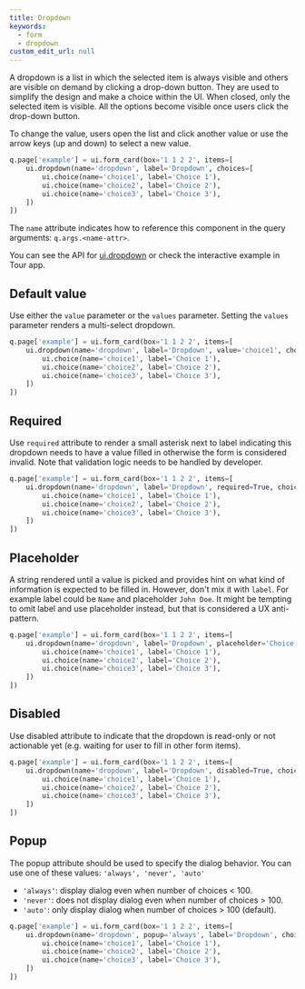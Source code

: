 ```yaml
---
title: Dropdown
keywords:
  - form
  - dropdown
custom_edit_url: null
---
```


 A dropdown is a list in which the selected item is always visible and others are visible on demand by clicking a drop-down button. They are used to simplify the design and make a choice within the UI.
 When closed, only the selected item is visible. All the options become visible once users click the drop-down button.

 To change the value, users open the list and click another value or use the arrow keys (up and down) to
 select a new value.

```py
q.page['example'] = ui.form_card(box='1 1 2 2', items=[
    ui.dropdown(name='dropdown', label='Dropdown', choices=[
        ui.choice(name='choice1', label='Choice 1'),
        ui.choice(name='choice2', label='Choice 2'),
        ui.choice(name='choice3', label='Choice 3'),
    ])
])
```

The `name` attribute indicates how to reference this component in the query arguments: `q.args.<name-attr>`. 

You can see the API for [ui.dropdown](/docs/api/ui#dropdown) or check the interactive example in Tour app.

## Default value

Use either the `value` parameter or the `values` parameter. Setting the `values` parameter
renders a multi-select dropdown.

```py
q.page['example'] = ui.form_card(box='1 1 2 2', items=[
    ui.dropdown(name='dropdown', label='Dropdown', value='choice1', choices=[
        ui.choice(name='choice1', label='Choice 1'),
        ui.choice(name='choice2', label='Choice 2'),
        ui.choice(name='choice3', label='Choice 3'),
    ])
])
```

## Required

Use `required` attribute to render a small asterisk next to label indicating this dropdown needs
to have a value filled in otherwise the form is considered invalid. Note that validation logic needs
to be handled by developer.

```py
q.page['example'] = ui.form_card(box='1 1 2 2', items=[
    ui.dropdown(name='dropdown', label='Dropdown', required=True, choices=[
        ui.choice(name='choice1', label='Choice 1'),
        ui.choice(name='choice2', label='Choice 2'),
        ui.choice(name='choice3', label='Choice 3'),
    ])
])
```

## Placeholder

A string rendered until a value is picked and provides hint on what kind of information is expected
to be filled in. However, don't mix it with `label`. For example label could be `Name` and
placeholder `John Doe`. It might be tempting to omit label and use placeholder instead, but that
is considered a UX anti-pattern.

```py
q.page['example'] = ui.form_card(box='1 1 2 2', items=[
    ui.dropdown(name='dropdown', label='Dropdown', placeholder='Choice 1', choices=[
        ui.choice(name='choice1', label='Choice 1'),
        ui.choice(name='choice2', label='Choice 2'),
        ui.choice(name='choice3', label='Choice 3'),
    ])
])
```

## Disabled

Use disabled attribute to indicate that the dropdown is read-only or not actionable yet (e.g.
waiting for user to fill in other form items).

```py
q.page['example'] = ui.form_card(box='1 1 2 2', items=[
    ui.dropdown(name='dropdown', label='Dropdown', disabled=True, choices=[
        ui.choice(name='choice1', label='Choice 1'),
        ui.choice(name='choice2', label='Choice 2'),
        ui.choice(name='choice3', label='Choice 3'),
    ])
])
```

## Popup

The popup attribute should be used to specify the dialog behavior.
You can use one of these values: `'always', 'never', 'auto'`

* `'always'`: display dialog even when number of choices < 100.
* `'never'`: does not display dialog even when number of choices > 100.
* `'auto'`: only display dialog when number of choices > 100 (default).

```py
q.page['example'] = ui.form_card(box='1 1 2 2', items=[
    ui.dropdown(name='dropdown', popup='always', label='Dropdown', choices=[
        ui.choice(name='choice1', label='Choice 1'),
        ui.choice(name='choice2', label='Choice 2'),
        ui.choice(name='choice3', label='Choice 3'),
    ])
])
```